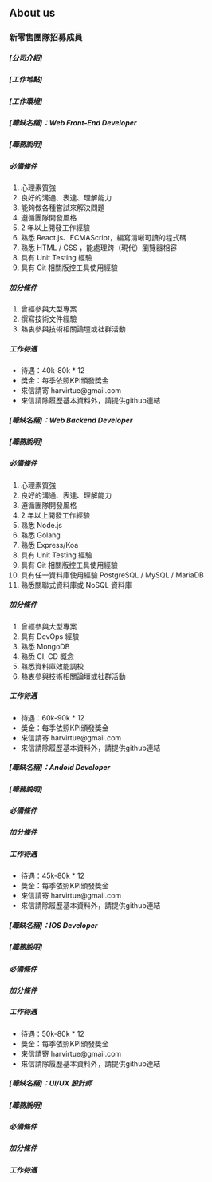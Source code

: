 ## About us
### 新零售團隊招募成員
##### [公司介紹]
##### [工作地點]
##### [工作環境]

##### [職缺名稱]：Web Front-End Developer
##### [職務說明]
##### 必備條件
<ol>
  <li>心理素質強</li>
  <li>良好的溝通、表達、理解能力</li>
  <li>能夠做各種嘗試來解決問題</li>
  <li>遵循團隊開發風格</li>
  <li>2 年以上開發工作經驗</li>
  <li>熟悉 React.js、ECMAScript，編寫清晰可讀的程式碼</li>
  <li>熟悉 HTML / CSS ，能處理跨（現代）瀏覽器相容</li>
  <li>具有 Unit Testing 經驗</li>
  <li>具有 Git 相關版控工具使用經驗</li>
</ol>  

##### 加分條件 #####

<ol>
  <li>曾經參與大型專案</li>
  <li>撰寫技術文件經驗</li>
  <li>熱衷參與技術相關論壇或社群活動</li>
</ol>

##### 工作待遇 #####

<ul>
  <li>待遇：40k-80k * 12</li>
  <li>獎金：每季依照KPI頒發獎金</li>
  <li>來信請寄 harvirtue@gmail.com</li>
  <li>來信請除履歷基本資料外，請提供github連結</li>
</ul>

##### [職缺名稱]：Web Backend Developer #####

##### [職務說明] #####

##### 必備條件 #####

<ol>
  <li>心理素質強</li>
  <li>良好的溝通、表達、理解能力</li>
  <li>遵循團隊開發風格</li>
  <li>2 年以上開發工作經驗</li>
  <li>熟悉 Node.js</li>
  <li>熟悉 Golang</li>
  <li>熟悉 Express/Koa</li>
  <li>具有 Unit Testing 經驗</li>
  <li>具有 Git 相關版控工具使用經驗</li>
  <li>具有任一資料庫使用經驗 PostgreSQL / MySQL / MariaDB</li>
  <li>熟悉關聯式資料庫或 NoSQL 資料庫</li>
</ol>  

##### 加分條件 #####

<ol>
  <li>曾經參與大型專案</li>
  <li>具有 DevOps 經驗</li>
  <li>熟悉 MongoDB</li>
  <li>熟悉 CI, CD 概念</li>
  <li>熟悉資料庫效能調校</li>
  <li>熱衷參與技術相關論壇或社群活動</li>
</ol>

##### 工作待遇 #####

<ul>
  <li>待遇：60k-90k * 12</li>
  <li>獎金：每季依照KPI頒發獎金</li>
  <li>來信請寄 harvirtue@gmail.com</li>
  <li>來信請除履歷基本資料外，請提供github連結</li>
</ul>

##### [職缺名稱]：Andoid Developer #####

##### [職務說明] #####

##### 必備條件 #####

##### 加分條件 #####

##### 工作待遇 #####

<ul>
  <li>待遇：45k-80k * 12</li>
  <li>獎金：每季依照KPI頒發獎金</li>
  <li>來信請寄 harvirtue@gmail.com</li>
  <li>來信請除履歷基本資料外，請提供github連結</li>
</ul>

##### [職缺名稱]：IOS Developer #####

##### [職務說明] #####

##### 必備條件 #####

##### 加分條件 #####

##### 工作待遇 #####

<ul>
  <li>待遇：50k-80k * 12</li>
  <li>獎金：每季依照KPI頒發獎金</li>
  <li>來信請寄 harvirtue@gmail.com</li>
  <li>來信請除履歷基本資料外，請提供github連結</li>
</ul>

##### [職缺名稱]：UI/UX 設計師 #####

##### [職務說明] #####

##### 必備條件 #####

##### 加分條件 #####

##### 工作待遇 #####

